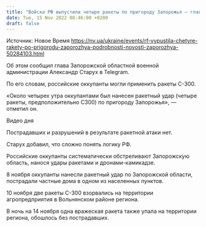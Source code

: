 ```yaml
---
title: "Войска РФ выпустили четыре ракеты по пригороду Запорожья — глава ОВА"
date: Tue, 15 Nov 2022 08:46:00 +0200
draft: false
---
```

Источник: Новое Время https://nv.ua/ukraine/events/rf-vypustila-chetyre-rakety-po-prigorodu-zaporozhya-podrobnosti-novosti-zaporozhya-50284103.html


 Об этом сообщил глава Запорожской областной военной администрации Александр Старух в Telegram.

По его словам, российские оккупанты могли применить ракеты С-300.

«Около четырех утра оккупантами был нанесен ракетный удар (четыре ракеты, предположительно С300) по пригороду Запорожья», — отметил он.

 Видео дня   

Пострадавших и разрушений в результате ракетной атаки нет.

Старух добавил, что сложно понять логику РФ.

Российские оккупанты систематически обстреливают Запорожскую область, нанося удары ракетами и дронами-камикадзе.

8 ноября оккупанты нанесли ракетный удар по Запорожской области, пострадали частные дома в одном из населенных пунктов.

10 ноября две ракеты С-300 взорвались на территории агропредприятия в Вольнянском районе региона.

В ночь на 14 ноября одна вражеская ракета также упала на территории региона, обошлось без пострадавших.
